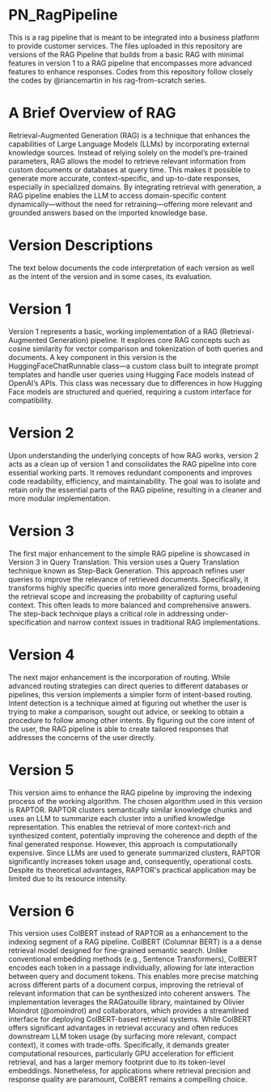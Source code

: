 # PN_RagPipeline
This is a rag pipeline that is meant to be integrated into a business platform to provide customer services.
The files uploaded in this repository are versions of the RAG Pipeline that builds from a basic RAG with minimal features in version 1 to a RAG pipeline that encompasses more advanced features to enhance responses.
Codes from this repository follow closely the codes by @riancemartin in his rag-from-scratch series. 

# A Brief Overview of RAG
Retrieval-Augmented Generation (RAG) is a technique that enhances the capabilities of Large Language Models (LLMs) by incorporating external knowledge sources. Instead of relying solely on the model’s pre-trained parameters, RAG allows the model to retrieve relevant information from custom documents or databases at query time. This makes it possible to generate more accurate, context-specific, and up-to-date responses, especially in specialized domains.
By integrating retrieval with generation, a RAG pipeline enables the LLM to access domain-specific content dynamically—without the need for retraining—offering more relevant and grounded answers based on the imported knowledge base.

# Version Descriptions 
The text below documents the code interpretation of each version as well as the intent of the version and in some cases, its evaluation.

# Version 1
Version 1 represents a basic, working implementation of a RAG (Retrieval-Augmented Generation) pipeline. It explores core RAG concepts such as cosine similarity for vector comparison and tokenization of both queries and documents. A key component in this version is the HuggingFaceChatRunnable class—a custom class built to integrate prompt templates and handle user queries using Hugging Face models instead of OpenAI’s APIs. This class was necessary due to differences in how Hugging Face models are structured and queried, requiring a custom interface for compatibility.

# Version 2
Upon understanding the underlying concepts of how RAG works, version 2 acts as a clean up of version 1 and consolidates the RAG pipeline into core essential working parts. It removes redundant components and improves code readability, efficiency, and maintainability. The goal was to isolate and retain only the essential parts of the RAG pipeline, resulting in a cleaner and more modular implementation.

# Version 3 
The first major enhancement to the simple RAG pipeline is showcased in Version 3 in Query Translation. This version uses a Query Translation technique known as Step-Back Generation. This approach refines user queries to improve the relevance of retrieved documents. Specifically, it transforms highly specific queries into more generalized forms, broadening the retrieval scope and increasing the probability of capturing useful context. This often leads to more balanced and comprehensive answers. The step-back technique plays a critical role in addressing under-specification and narrow context issues in traditional RAG implementations.

# Version 4 
The next major enhancement is the incorporation of routing. While advanced routing strategies can direct queries to different databases or pipelines, this version implements a simpler form of intent-based routing. Intent detection is a technique aimed at figuring out whether the user is trying to make a comparison, sought out advice, or seeking to obtain a procedure to follow among other intents. By figuring out the core intent of the user, the RAG pipeline is able to create tailored responses that addresses the concerns of the user directly. 

# Version 5
This version aims to enhance the RAG pipeline by improving the indexing process of the working algorithm. The chosen algorithm used in this version is RAPTOR. RAPTOR clusters semantically similar knowledge chunks and uses an LLM to summarize each cluster into a unified knowledge representation. This enables the retrieval of more context-rich and synthesized content, potentially improving the coherence and depth of the final generated response. However, this approach is computationally expensive. Since LLMs are used to generate summarized clusters, RAPTOR significantly increases token usage and, consequently, operational costs. Despite its theoretical advantages, RAPTOR's practical application may be limited due to its resource intensity.

# Version 6
This version uses ColBERT instead of RAPTOR as a enhancement to the indexing segment of a RAG pipeline. ColBERT (Columnar BERT) is a a dense retrieval model designed for fine-grained semantic search. Unlike conventional embedding methods (e.g., Sentence Transformers), ColBERT encodes each token in a passage individually, allowing for late interaction between query and document tokens. This enables more precise matching across different parts of a document corpus, improving the retrieval of relevant information that can be synthesized into coherent answers.
The implementation leverages the RAGatouille library, maintained by Olivier Moindrot (@omoindrot) and collaborators, which provides a streamlined interface for deploying ColBERT-based retrieval systems. While ColBERT offers significant advantages in retrieval accuracy and often reduces downstream LLM token usage (by surfacing more relevant, compact context), it comes with trade-offs. Specifically, it demands greater computational resources, particularly GPU acceleration for efficient retrieval, and has a larger memory footprint due to its token-level embeddings. Nonetheless, for applications where retrieval precision and response quality are paramount, ColBERT remains a compelling choice.
